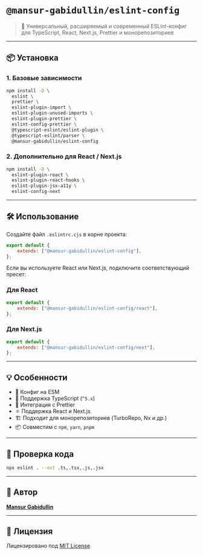 # `@mansur-gabidullin/eslint-config`

> 💼 Универсальный, расширяемый и современный ESLint-конфиг для TypeScript, React, Next.js, Prettier и монорепозиториев

---

## 📦 Установка

### 1. Базовые зависимости

```bash
npm install -D \
  eslint \
  prettier \
  eslint-plugin-import \
  eslint-plugin-unused-imports \
  eslint-plugin-prettier \
  eslint-config-prettier \
  @typescript-eslint/eslint-plugin \
  @typescript-eslint/parser \
  @mansur-gabidullin/eslint-config
```

### 2. Дополнительно для React / Next.js

```bash
npm install -D \
  eslint-plugin-react \
  eslint-plugin-react-hooks \
  eslint-plugin-jsx-a11y \
  eslint-config-next
```

---

## 🛠 Использование

Создайте файл `.eslintrc.сjs` в корне проекта:

```js
export default {
    extends: ["@mansur-gabidullin/eslint-config"],
};
```

Если вы используете React или Next.js, подключите соответствующий пресет:

### Для React

```js
export default {
    extends: ["@mansur-gabidullin/eslint-config/react"],
};
```

### Для Next.js

```js
export default {
    extends: ["@mansur-gabidullin/eslint-config/next"],
};
```

---

## 💡 Особенности

- 📘 Конфиг на ESM
- 🧠 Поддержка TypeScript (`^5.x`)
- 💅 Интеграция с Prettier
- ⚛️ Поддержка React и Next.js
- 🏗 Подходит для монорепозиториев (TurboRepo, Nx и др.)
- 📦 Совместим с `npm`, `yarn`, `pnpm`

---

## 🧪 Проверка кода

```bash
npx eslint . --ext .ts,.tsx,.js,.jsx
```

---

## 👤 Автор

**[Mansur Gabidullin](https://github.com/mansur-gabidullin)**

---

## 📄 Лицензия

Лицензировано под [MIT License](https://opensource.org/licenses/MIT)
